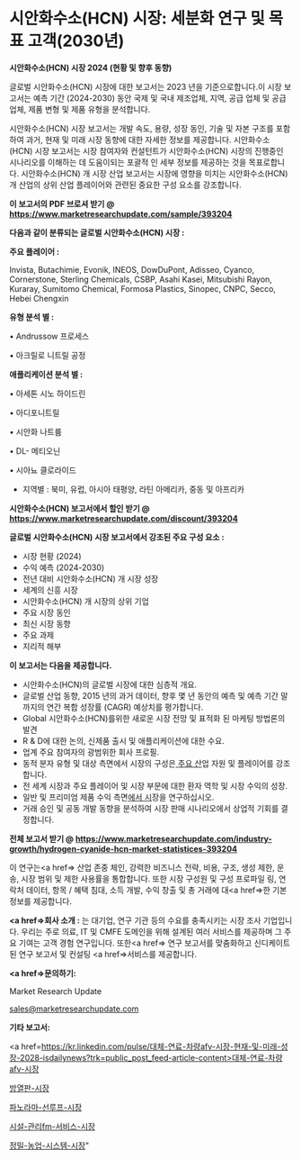 # 시안화수소(HCN) 시장: 세분화 연구 및 목표 고객(2030년)

<strong>시안화수소(HCN) 시장 2024 (현황 및 향후 동향)</strong>

글로벌 시안화수소(HCN) 시장에 대한 보고서는 2023 년을 기준으로합니다.이 시장 보고서는 예측 기간 (2024-2030) 동안 국제 및 국내 제조업체, 지역, 공급 업체 및 공급 업체, 제품 변형 및 제품 유형을 분석합니다.

시안화수소(HCN) 시장 보고서는 개발 속도, 용량, 성장 동인, 기술 및 자본 구조를 포함하여 과거, 현재 및 미래 시장 동향에 대한 자세한 정보를 제공합니다. 시안화수소(HCN) 시장 보고서는 시장 참여자와 컨설턴트가 시안화수소(HCN) 시장의 진행중인 시나리오를 이해하는 데 도움이되는 포괄적 인 세부 정보를 제공하는 것을 목표로합니다. 시안화수소(HCN) 개 시장 산업 보고서는 시장에 영향을 미치는 시안화수소(HCN) 개 산업의 상위 산업 플레이어와 관련된 중요한 구성 요소를 강조합니다.



<strong>이 보고서의 PDF 브로셔 받기 @ <a href=https://www.marketresearchupdate.com/sample/393204>https://www.marketresearchupdate.com/sample/393204</a></strong>



<strong>다음과 같이 분류되는 글로벌 시안화수소(HCN) 시장 :</strong>



<strong>주요 플레이어 :</strong>

Invista, Butachimie, Evonik, INEOS, DowDuPont, Adisseo, Cyanco, Cornerstone, Sterling Chemicals, CSBP, Asahi Kasei, Mitsubishi Rayon, Kuraray, Sumitomo Chemical, Formosa Plastics, Sinopec, CNPC, Secco, Hebei Chengxin



<strong>유형 분석 별 :</strong>

• Andrussow 프로세스

• 아크릴로 니트릴 공정



<strong>애플리케이션 분석 별 :</strong>

• 아세톤 시노 하이드린

• 아디포니트릴

• 시안화 나트륨

• DL- 메티오닌

• 시아뇨 클로라이드

<ul>
  <li>지역별 : 북미, 유럽, 아시아 태평양, 라틴 아메리카, 중동 및 아프리카</li>
</ul>


<strong>시안화수소(HCN) 보고서에서 할인 받기 @ <a href=https://www.marketresearchupdate.com/discount/393204>https://www.marketresearchupdate.com/discount/393204</a></strong>



<strong>글로벌 시안화수소(HCN) 시장 보고서에서 강조된 주요 구성 요소 :</strong>
<ul>
  <li>시장 현황 (2024)</li>
  <li>수익 예측 (2024-2030)</li>
  <li>전년 대비 시안화수소(HCN) 개 시장 성장</li>
  <li>세계의 신흥 시장</li>
  <li>시안화수소(HCN) 개 시장의 상위 기업</li>
  <li>주요 시장 동인</li>
  <li>최신 시장 동향</li>
  <li>주요 과제</li>
  <li>지리적 해부</li>
</ul>


<strong>이 보고서는 다음을 제공합니다.</strong>
<ul>
  <li>시안화수소(HCN)의 글로벌 시장에 대한 심층적 개요.</li>
  <li>글로벌 산업 동향, 2015 년의 과거 데이터, 향후 몇 년 동안의 예측 및 예측 기간 말까지의 연간 복합 성장률 (CAGR) 예상치를 평가합니다.</li>
  <li>Global 시안화수소(HCN)를위한 새로운 시장 전망 및 표적화 된 마케팅 방법론의 발견</li>
  <li>R &amp; D에 대한 논의, 신제품 출시 및 애플리케이션에 대한 수요.</li>
  <li>업계 주요 참여자의 광범위한 회사 프로필.</li>
  <li>동적 분자 유형 및 대상 측면에서 시장의 구성은<a href=> 주요 산</a>업 자원 및 플레이어를 강조합니다.</li>
  <li>전 세계 시장과 주요 플레이어 및 시장 부문에 대한 환자 역학 및 시장 수익의 성장.</li>
  <li>일반 및 프리미엄 제품 수익 측면<a href=>에서 시</a>장을 연구하십시오.</li>
  <li>거래 승인 및 공동 개발 동향을 분석하여 시장 판매 시나리오에서 상업적 기회를 결정합니다.</li>
</ul>



<strong>전체 보고서 받기 @ <a href=https://www.marketresearchupdate.com/industry-growth/hydrogen-cyanide-hcn-market-statistices-393204>https://www.marketresearchupdate.com/industry-growth/hydrogen-cyanide-hcn-market-statistices-393204</a></strong>

이 연구는<a href=> 산업 존중</a> 체인, 강력한 비즈니스 전략, 비용, 구조, 생성 제한, 운송, 시장 범위 및 제한 사용률을 통합합니다. 또한 시장 구성원 및 구성 프로파일 링, 연락처 데이터, 항목 / 혜택 침대, 소득 개발, 수익 창출 및 총 거래에 대<a href=>한 기본 </a>정보를 제공합니다.



<strong><a href=>회사 소</a>개 :</strong>
는 대기업, 연구 기관 등의 수요를 충족시키는 시장 조사 기업입니다. 우리는 주로 의료, IT 및 CMFE 도메인을 위해 설계된 여러 서비스를 제공하며 그 주요 기여는 고객 경험 연구입니다. 또한<a href=> 연구 보</a>고서를 맞춤화하고 신디케이트 된 연구 보고서 및 컨설팅 <a href=>서비스</a>를 제공합니다.



<strong><a href=>문의하기:</a></strong>

Market Research Update

sales@marketresearchupdate.com



<strong>기타 보고서:</strong>

<a href=https://kr.linkedin.com/pulse/대체-연료-차량afv-시장-현재-및-미래-성장-2028-isdailynews?trk=public_post_feed-article-content>대체-연료-차량afv-시장</a>

<a href=https://www.linkedin.com/pulse/방열판-시장-규모-및-성장-2023-consumer-connection-chronicles-24-/>방열판-시장</a>

<a href=https://www.linkedin.com/pulse/파노라마-선루프-시장-현재-및-미래-성장-2029-consumer-connection-compendium-ana-ar7bf/>파노라마-선루프-시장</a>

<a href=https://www.linkedin.com/pulse/시설-관리fm-서비스-시장-경쟁-분석-및-성장-잠재력-2029-nbb6f/>시설-관리fm-서비스-시장</a>

<a href=https://www.linkedin.com/pulse/정밀-농업-시스템-시장-세분화-연구-및-목표-고객2030년-survey-savvy-insights-360-analysis-wxdgf/>정밀-농업-시스템-시장</a>"
